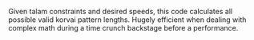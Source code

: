 Given talam constraints and desired speeds, this code calculates all possible valid korvai pattern lengths. Hugely efficient when dealing with complex math during a time crunch backstage before a performance. 
